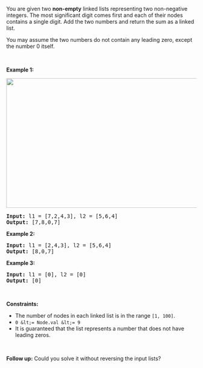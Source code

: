 You are given two __non-empty__ linked lists representing two non-negative integers. The most significant digit comes first and each of their nodes contains a single digit. Add the two numbers and return the sum as a linked list.

You may assume the two numbers do not contain any leading zero, except the number 0 itself.

&nbsp;

__Example 1:__

<img alt="" src="https://assets.leetcode.com/uploads/2021/04/09/sumii-linked-list.jpg" style="width: 523px; height: 342px;"/>

<pre>
<strong>Input:</strong> l1 = [7,2,4,3], l2 = [5,6,4]
<strong>Output:</strong> [7,8,0,7]
</pre>

__Example 2:__

<pre>
<strong>Input:</strong> l1 = [2,4,3], l2 = [5,6,4]
<strong>Output:</strong> [8,0,7]
</pre>

__Example 3:__

<pre>
<strong>Input:</strong> l1 = [0], l2 = [0]
<strong>Output:</strong> [0]
</pre>

&nbsp;

__Constraints:__

*   The number of nodes in each linked list is in the range `` [1, 100] ``.
*   `` 0 &lt;= Node.val &lt;= 9 ``
*   It is guaranteed that the list represents a number that does not have leading zeros.

&nbsp;

__Follow up:__&nbsp;Could you solve it without reversing the input lists?